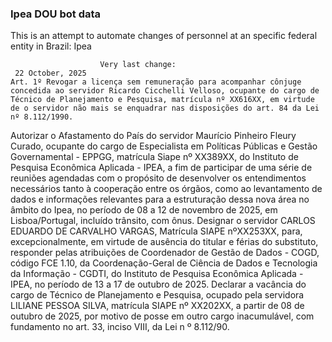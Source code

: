  ### Ipea DOU bot data
 This is an attempt to automate changes of personnel at an specific federal entity in Brazil: Ipea
 
                        Very last change: 
 	 22 October, 2025
	Art. 1º Revogar a licença sem remuneração para acompanhar cônjuge concedida ao servidor Ricardo Cicchelli Velloso, ocupante do cargo de Técnico de Planejamento e Pesquisa, matrícula nº XX616XX, em virtude de o servidor não mais se enquadrar nas disposições do art. 84 da Lei nº 8.112/1990.
Autorizar o Afastamento do País do servidor Maurício Pinheiro Fleury Curado, ocupante do cargo de Especialista em Políticas Públicas e Gestão Governamental - EPPGG, matrícula Siape nº XX389XX, do Instituto de Pesquisa Econômica Aplicada - IPEA, a fim de participar de uma série de reuniões agendadas com o propósito de desenvolver os entendimentos necessários tanto à cooperação entre os órgãos, como ao levantamento de dados e informações relevantes para a estruturação dessa nova área no âmbito do Ipea, no período de 08 a 12 de novembro de 2025, em Lisboa/Portugal, incluído trânsito, com ônus.
Designar o servidor CARLOS EDUARDO DE CARVALHO VARGAS, Matrícula SIAPE nºXX253XX, para, excepcionalmente, em virtude de ausência do titular e férias do substituto, responder pelas atribuições de Coordenador de Gestão de Dados - COGD, código FCE 1.10, da Coordenação-Geral de Ciência de Dados e Tecnologia da Informação - CGDTI, do Instituto de Pesquisa Econômica Aplicada - IPEA, no período de 13 a 17 de outubro de 2025.
Declarar a vacância do cargo de Técnico de Planejamento e Pesquisa, ocupado pela servidora LILIANE PESSOA SILVA, matrícula SIAPE nº XX202XX, a partir de 08 de outubro de 2025, por motivo de posse em outro cargo inacumulável, com fundamento no art. 33, inciso VIII, da Lei n º 8.112/90.

